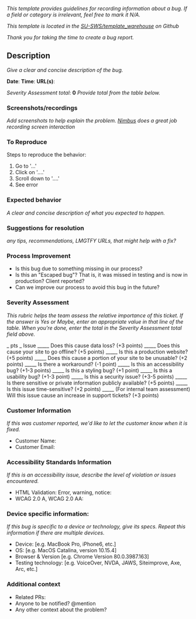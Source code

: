 _This template provides guidelines for recording information about a bug. If a field or category is irrelevant, feel free to mark it N/A._

_This template is located in the [SU-SWS/template_warehouse](https://github.com/SU-SWS/template_warehouse) on Github_

_Thank you for taking the time to create a bug report._

## Description
_Give a clear and concise description of the bug._

**Date**:
**Time**:
**URL(s)**:

*Severity Assessment total*: **0**
_Provide total from the table below._

### Screenshots/recordings
_Add screenshots to help explain the problem.  [Nimbus](https://chrome.google.com/webstore/detail/nimbus-screenshot-screen/bpconcjcammlapcogcnnelfmaeghhagj?hl=en) does a great job recording screen interaction_

### To Reproduce
Steps to reproduce the behavior:
1. Go to '...'
1. Click on '....'
1. Scroll down to '....'
1. See error

### Expected behavior
_A clear and concise description of what you expected to happen._

### Suggestions for resolution
_any tips, recommendations, LMGTFY URLs, that might help with a fix?_

### Process Improvement
* Is this bug due to something missing in our process?
* Is this an "Escaped bug"? That is, it was missed in testing and is now in production? Client reported?
* Can we improve our process to avoid this bug in the future?

### Severity Assessment
_This rubric helps the team assess the relative importance of this ticket. If the answer is *Yes* or *Maybe*, enter an appropriate value in that line of the table. When you're done, enter the total in the *Severity Assessment total* field above._

_ pts _ Issue
_____ Does this cause data loss? (+3 points)
_____ Does this cause your site to go offline? (+5 points)
_____ Is this a production website? (+5 points)
_____ Does this cause a portion of your site to be unusable? (+2 points)
_____ Is there a workaround? (-1 point)
_____ Is this an accessibility bug? (+1-3 points)
_____ Is this a styling bug? (+1 point)
_____ Is this a usability bug? (+1-3 point)
_____ Is this a security issue? (+3-5 points)
_____ Is there sensitive or private information publicly available? (+5 points)
_____ Is this issue time-sensitive? (+2 points)
_____ (For internal team assessment) Will this issue cause an increase in support tickets? (+3 points)

### Customer Information
_If this was customer reported, we'd like to let the customer know when it is fixed._
* Customer Name:
* Customer Email:

### Accessibility Standards Information
_If this is an accessibility issue, describe the level of violation or issues encountered._
* HTML Validation: Error, warning, notice:
* WCAG 2.0 A, WCAG 2.0 AA:

### Device specific information:
_If this bug is specific to a device or technology, give its specs. Repeat this information if there are multiple devices._
* Device: [e.g. MacBook Pro, iPhone6, etc.]
* OS: [e.g. MacOS Catalina, version 10.15.4]
* Browser & Version [e.g. Chrome Version 80.0.3987.163]
* Testing technology: [e.g. VoiceOver, NVDA, JAWS, Siteimprove, Axe, Arc, etc.]

### Additional context
* Related PRs:
* Anyone to be notified? @mention
* Any other context about the problem?
